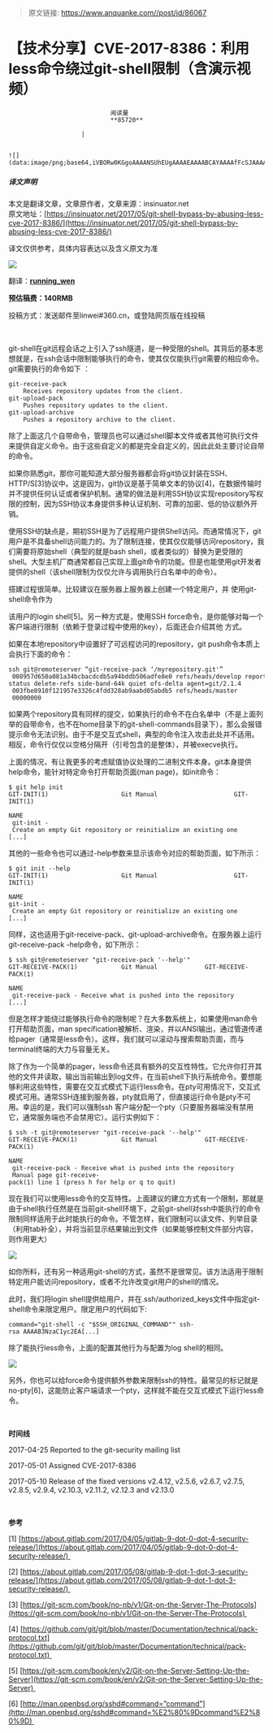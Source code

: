 > 原文链接: https://www.anquanke.com//post/id/86067 


# 【技术分享】CVE-2017-8386：利用less命令绕过git-shell限制（含演示视频）


                                阅读量   
                                **85720**
                            
                        |
                        
                                                                                                                                    ![](data:image/png;base64,iVBORw0KGgoAAAANSUhEUgAAAAEAAAABCAYAAAAfFcSJAAAAAXNSR0IArs4c6QAAAARnQU1BAACxjwv8YQUAAAAJcEhZcwAADsQAAA7EAZUrDhsAAAANSURBVBhXYzh8+PB/AAffA0nNPuCLAAAAAElFTkSuQmCC)
                                                                                            



##### 译文声明

本文是翻译文章，文章原作者，文章来源：insinuator.net
                                <br>原文地址：[https://insinuator.net/2017/05/git-shell-bypass-by-abusing-less-cve-2017-8386/](https://insinuator.net/2017/05/git-shell-bypass-by-abusing-less-cve-2017-8386/)

译文仅供参考，具体内容表达以及含义原文为准

[![](https://p0.ssl.qhimg.com/t01681161909608ab7d.png)](https://p0.ssl.qhimg.com/t01681161909608ab7d.png)



翻译：[**running_wen**](http://bobao.360.cn/member/contribute?uid=345986531)

**预估稿费：140RMB**

投稿方式：发送邮件至linwei#360.cn，或登陆网页版在线投稿

<br>

git-shell在git远程会话之上引入了ssh隧道，是一种受限的shell。其背后的基本思想就是，在ssh会话中限制能够执行的命令，使其仅仅能执行git需要的相应命令。git需要执行的命令如下 ：



```
git-receive-pack
    Receives repository updates from the client.
git-upload-pack
    Pushes repository updates to the client.
git-upload-archive
    Pushes a repository archive to the client.
```

除了上面这几个自带命令，管理员也可以通过shell脚本文件或者其他可执行文件来提供自定义命令。由于这些自定义的都是完全自定义的，因此此处主要讨论自带的命令。

如果你熟悉git，那你可能知道大部分服务器都会将git协议封装在SSH、HTTP/S[3]协议中。这是因为，git协议是基于简单文本的协议[4]，在数据传输时并不提供任何认证或者保护机制。通常的做法是利用SSH协议实现repository写权限的控制，因为SSH协议本身提供多种认证机制、可靠的加密、低的协议额外开销。

使用SSH的缺点是，期初SSH是为了远程用户提供Shell访问。而通常情况下，git用户是不具备shell访问能力的。为了限制连接，使其仅仅能够访问repository，我们需要将原始shell（典型的就是bash shell，或者类似的）替换为更受限的shell。大型主机厂商通常都自己实现上面git命令的功能。但是也能使用git开发者提供的shell（该shell限制为仅仅允许与调用执行白名单中的命令）。

搭建过程很简单。比较建议在服务器上服务器上创建一个特定用户，并 使用git-shell命令作为

该用户的login shell[5]。另一种方式是，使用SSH force命令，是你能够对每一个客户端进行限制（依赖于登录过程中使用的key），后面还会介绍其他 方式。

如果在本地repository中设置好了可远程访问的repository，git push命令本质上会执行下面的命令：

```
ssh git@remoteserver “git-receive-pack ‘/myrepository.git'”
 008957d650a081a34bcbacdcdb5a94bddb506adfe8e0 refs/heads/develop report-status delete-refs side-band-64k quiet ofs-delta agent=git/2.1.4
 003fbe8910f121957e3326c4fdd328ab9aabd05abdb5 refs/heads/master
 00000000
```

如果两个repository具有同样的提交，如果执行的命令不在白名单中（不是上面列举的自带命令，也不在home目录下的git-shell-commands目录下），那么会报错提示命令无法识别。由于不是交互式shell，典型的命令注入攻击此处并不适用。相反，命令行仅仅以空格分隔开（引号包含的是整体），并被execve执行。

上面的情况，有让我更多的考虑赋值协议处理的二进制文件本身。git本身提供help命令，能针对特定命令打开帮助页面(man page)，如init命令：

```
$ git help init
GIT-INIT(1)                    Git Manual                     GIT-INIT(1)
 
NAME
 git-init - Create an empty Git repository or reinitialize an existing one
[...]
```

其他的一些命令也可以通过-help参数来显示该命令对应的帮助页面，如下所示：

```
$ git init --help
GIT-INIT(1)                    Git Manual                     GIT-INIT(1)
 
NAME
git-init - Create an empty Git repository or reinitialize an existing one
[...]
```

同样，这也适用于git-receive-pack、git-upload-archive命令。在服务器上运行git-receive-pack -help命令，如下所示：

```
$ ssh git@remoteserver "git-receive-pack '--help'"
GIT-RECEIVE-PACK(1)            Git Manual             GIT-RECEIVE-PACK(1)
 
NAME
 git-receive-pack - Receive what is pushed into the repository
[...]
```

但是怎样才能绕过能够执行命令的限制呢？在大多数系统上，如果使用man命令打开帮助页面，man specification被解析、渲染，并以ANSI输出，通过管道传递给pager（通常是less命令）。这样，我们就可以滚动与搜索帮助页面，而与terminal终端的大力与容量无关。

除了作为一个简单的pager，less命令还具有额外的交互性特性。它允许你打开其他的文件并读取，输出当前输出到log文件，在当前shell下执行系统命令。要想能够利用这些特性，需要在交互式模式下运行less命令。在pty可用情况下，交互式模式可用。通常SSH连接到服务器，pty就启用了，但直接运行命令是pty不可用。幸运的是，我们可以强制ssh 客户端分配一个pty（只要服务器端没有禁用它，通常服务端也不会禁用它）。运行实例如下：

```
$ ssh -t git@remoteserver "git-receive-pack '--help'"
GIT-RECEIVE-PACK(1)            Git Manual             GIT-RECEIVE-PACK(1)
 
NAME
 git-receive-pack - Receive what is pushed into the repository
 Manual page git-receive-pack(1) line 1 (press h for help or q to quit)
```

现在我们可以使用less命令的交互特性。上面建议的建立方式有一个限制，那就是由于shell执行任然是在当前git-shell环境下，之前git-shell对ssh中能执行的命令限制同样适用于此时能执行的命令。不管怎样，我们限制可以读文件、列举目录（利用tab补全），并将当前显示结果输出到文件（如果能够控制文件部分内容，则作用更大）

[![](https://p0.ssl.qhimg.com/t0157d8d99dc5103428.gif)](https://p0.ssl.qhimg.com/t0157d8d99dc5103428.gif)

如你所料，还有另一种适用git-shell的方式，虽然不是很常见。该方法适用于限制特定用户能访问repository，或者不允许改变git用户的shell的情况。

此时，我们将login shell提供给用户，并在.ssh/authorized_keys文件中指定git-shell命令来限定用户。限定用户的代码如下:

```
command="git-shell -c "$SSH_ORIGINAL_COMMAND"" ssh-rsa AAAAB3NzaC1yc2EA[...]
```

除了能执行less命令，上面的配置其他行为与配置为log shell的相同。

[![](https://p2.ssl.qhimg.com/t01850e41b85f79df97.gif)](https://p2.ssl.qhimg.com/t01850e41b85f79df97.gif)

另外，你也可以给force命令提供额外参数来限制ssh的特性。最常见的标记就是no-pty[6]，这能防止客户端请求一个pty，这样就不能在交互式模式下运行less命令。

<br>

**时间线**

2017-04-25 Reported to the git-security mailing list

2017-05-01 Assigned CVE-2017-8386

2017-05-10 Release of the fixed versions v2.4.12, v2.5.6, v2.6.7, v2.7.5, v2.8.5, v2.9.4, v2.10.3, v2.11.2, v2.12.3 and v2.13.0

<br>

**参考**

[1] [https://about.gitlab.com/2017/04/05/gitlab-9-dot-0-dot-4-security-release/](https://about.gitlab.com/2017/04/05/gitlab-9-dot-0-dot-4-security-release/) 

[2] [https://about.gitlab.com/2017/05/08/gitlab-9-dot-1-dot-3-security-release/](https://about.gitlab.com/2017/05/08/gitlab-9-dot-1-dot-3-security-release/) 

[3] [https://git-scm.com/book/no-nb/v1/Git-on-the-Server-The-Protocols](https://git-scm.com/book/no-nb/v1/Git-on-the-Server-The-Protocols) 

[4] [https://github.com/git/git/blob/master/Documentation/technical/pack-protocol.txt](https://github.com/git/git/blob/master/Documentation/technical/pack-protocol.txt) 

[5] [https://git-scm.com/book/en/v2/Git-on-the-Server-Setting-Up-the-Server](https://git-scm.com/book/en/v2/Git-on-the-Server-Setting-Up-the-Server) 

[6] [http://man.openbsd.org/sshd#command=”command”](http://man.openbsd.org/sshd#command=%E2%80%9Dcommand%E2%80%9D) 
